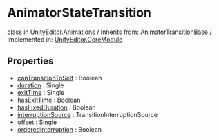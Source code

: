 # AnimatorStateTransition
class in UnityEditor.Animations
 / Inherits from: <a href="https://docs.unity3d.com/6000.0/Documentation/ScriptReference/AnimatorTransitionBase.html">AnimatorTransitionBase</a> / Implemented in: <a href="https://docs.unity3d.com/6000.0/Documentation/ScriptReference/UnityEditor.CoreModule.html">UnityEditor.CoreModule</a>
## Properties
- <a href="https://docs.unity3d.com/6000.0/Documentation/ScriptReference/AnimatorStateTransition-canTransitionToSelf.html">canTransitionToSelf</a> : Boolean
- <a href="https://docs.unity3d.com/6000.0/Documentation/ScriptReference/AnimatorStateTransition-duration.html">duration</a> : Single
- <a href="https://docs.unity3d.com/6000.0/Documentation/ScriptReference/AnimatorStateTransition-exitTime.html">exitTime</a> : Single
- <a href="https://docs.unity3d.com/6000.0/Documentation/ScriptReference/AnimatorStateTransition-hasExitTime.html">hasExitTime</a> : Boolean
- <a href="https://docs.unity3d.com/6000.0/Documentation/ScriptReference/AnimatorStateTransition-hasFixedDuration.html">hasFixedDuration</a> : Boolean
- <a href="https://docs.unity3d.com/6000.0/Documentation/ScriptReference/AnimatorStateTransition-interruptionSource.html">interruptionSource</a> : TransitionInterruptionSource
- <a href="https://docs.unity3d.com/6000.0/Documentation/ScriptReference/AnimatorStateTransition-offset.html">offset</a> : Single
- <a href="https://docs.unity3d.com/6000.0/Documentation/ScriptReference/AnimatorStateTransition-orderedInterruption.html">orderedInterruption</a> : Boolean

